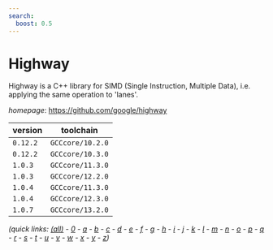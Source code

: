 ```yaml
---
search:
  boost: 0.5
---
```

# Highway

Highway is a C++ library for SIMD (Single Instruction, Multiple Data), i.e. applying the same operation to 'lanes'.

*homepage*: <https://github.com/google/highway>

version | toolchain
--------|----------
``0.12.2`` | ``GCCcore/10.2.0``
``0.12.2`` | ``GCCcore/10.3.0``
``1.0.3`` | ``GCCcore/11.3.0``
``1.0.3`` | ``GCCcore/12.2.0``
``1.0.4`` | ``GCCcore/11.3.0``
``1.0.4`` | ``GCCcore/12.3.0``
``1.0.7`` | ``GCCcore/13.2.0``


*(quick links: [(all)](../index.md) - [0](../0/index.md) - [a](../a/index.md) - [b](../b/index.md) - [c](../c/index.md) - [d](../d/index.md) - [e](../e/index.md) - [f](../f/index.md) - [g](../g/index.md) - [h](../h/index.md) - [i](../i/index.md) - [j](../j/index.md) - [k](../k/index.md) - [l](../l/index.md) - [m](../m/index.md) - [n](../n/index.md) - [o](../o/index.md) - [p](../p/index.md) - [q](../q/index.md) - [r](../r/index.md) - [s](../s/index.md) - [t](../t/index.md) - [u](../u/index.md) - [v](../v/index.md) - [w](../w/index.md) - [x](../x/index.md) - [y](../y/index.md) - [z](../z/index.md))*

